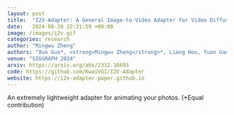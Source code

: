 ```yaml
---
layout: post
title:  "I2V-Adapter: A General Image-to-Video Adapter for Video Diffusion Models"
date:   2024-08-28 22:21:59 +00:00
image: /images/i2v.gif
categories: research
author: "Mingwu Zheng"
authors: "Xun Guo*, <strong>Mingwu Zheng</strong>*, Liang Hou, Yuan Gao, Yufan Deng, Pengfei Wan, Di Zhang, Yufan Liu, Weiming Hu, Zhengjun Zha, Haibin Huang, Chongyang Ma"
venue: "SIGGRAPH 2024"
arxiv: https://arxiv.org/abs/2312.16693
code: https://github.com/KwaiVGI/I2V-Adapter
website: https://i2v-adapter-paper.github.io
---
```

An extremely lightweight adapter for animating your photos. (*Equal contribution)
